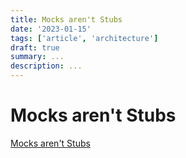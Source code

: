 ```yaml
---
title: Mocks aren't Stubs
date: '2023-01-15'
tags: ['article', 'architecture']
draft: true
summary: ...
description: ...
---
```


# Mocks aren't Stubs

[Mocks aren't Stubs](https://martinfowler.com/articles/mocksArentStubs.html)